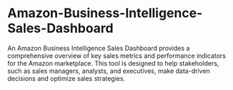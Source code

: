 # Amazon-Business-Intelligence-Sales-Dashboard

An Amazon Business Intelligence Sales Dashboard provides a comprehensive overview of key sales metrics and performance indicators for the Amazon marketplace. This tool is designed to help stakeholders, such as sales managers, analysts, and executives, make data-driven decisions and optimize sales strategies. 
